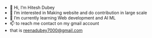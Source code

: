 - 👋 Hi, I’m Hitesh Dubey
- 👀 I’m interested in Making website and  do contribution in large scale
- 🌱 I’m currently learning Web development and AI ML
- 📫 to reach me contact  on my gmail account
- that is reenadubey7000@gmail.com


<!---
UHFUEHFUHF/UHFUEHFUHF is a ✨ special ✨ repository because its `README.md` (this file) appears on your GitHub profile.
You can click the Preview link to take a look at your changes.
--->
